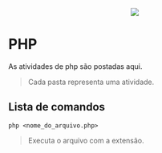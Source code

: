 <p align="center">
<a href="https://www.php.net"><img src="https://upload.wikimedia.org/wikipedia/commons/thumb/2/27/PHP-logo.svg/200px-PHP-logo.svg.png"></a>
</p>

# PHP

As atividades de php são postadas aqui.

> Cada pasta representa uma atividade.

## Lista de comandos

    php <nome_do_arquivo.php>
   > Executa o arquivo com a extensão.

